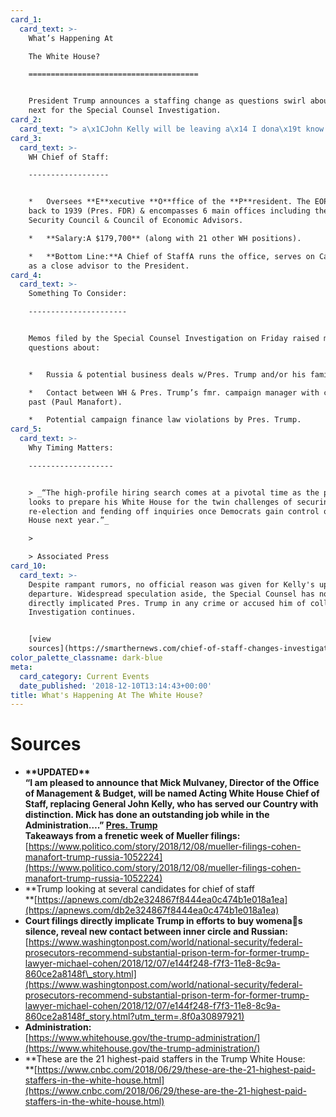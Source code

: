 ```yaml
---
card_1:
  card_text: >-
    What’s Happening At  

    The White House?

    ======================================


    President Trump announces a staffing change as questions swirl about what’s
    next for the Special Counsel Investigation.
card_2:
  card_text: "> a\x1CJohn Kelly will be leaving a\x14 I dona\x19t know if I can say a\x18retiring.a\x19 But, hea\x19s a great guy.”\n> \n> Pres. Trump speaking to the press about Chief of Staff John Kelly's departure. The fmr. Marine 4-star general, started w/the administration as Sec. of Homeland Security & became Chief of Staff in July 2017. Kellya\x19s son was killed in Afghanistan. During a notable moment of his tenure, he described what happens when a solider dies at war."
card_3:
  card_text: >-
    WH Chief of Staff:

    ------------------


    *   Oversees **E**xecutive **O**ffice of the **P**resident. The EOP dates
    back to 1939 (Pres. FDR) & encompasses 6 main offices including the National
    Security Council & Council of Economic Advisors.

    *   **Salary:A $179,700** (along with 21 other WH positions).

    *   **Bottom Line:**A Chief of StaffA runs the office, serves on Cabinet &
    as a close advisor to the President.
card_4:
  card_text: >-
    Something To Consider:

    ----------------------


    Memos filed by the Special Counsel Investigation on Friday raised more
    questions about:


    *   Russia & potential business deals w/Pres. Trump and/or his family.

    *   Contact between WH & Pres. Trump’s fmr. campaign manager with criminal
    past (Paul Manafort).

    *   Potential campaign finance law violations by Pres. Trump.
card_5:
  card_text: >-
    Why Timing Matters:

    -------------------


    > _“The high-profile hiring search comes at a pivotal time as the president
    looks to prepare his White House for the twin challenges of securing his
    re-election and fending off inquiries once Democrats gain control of the
    House next year.”_

    > 

    > Associated Press
card_10:
  card_text: >-
    Despite rampant rumors, no official reason was given for Kelly's upcoming
    departure. Widespread speculation aside, the Special Counsel has not
    directly implicated Pres. Trump in any crime or accused him of collusion.
    Investigation continues.


    [view
    sources](https://smarthernews.com/chief-of-staff-changes-investigations-what-to-know/)
color_palette_classname: dark-blue
meta:
  card_category: Current Events
  date_published: '2018-12-10T13:14:43+00:00'
title: What's Happening At The White House?
---
```

Sources
=======

*   **\*\*UPDATED\*\*  
    “I am pleased to announce that Mick Mulvaney, Director of the Office of Management & Budget, will be named Acting White House Chief of Staff, replacing General John Kelly, who has served our Country with distinction. Mick has done an outstanding job while in the Administration….” [Pres. Trump](https://twitter.com/realDonaldTrump/status/1073703744766922754)  
    Takeaways from a frenetic week of Mueller filings:**  
    [https://www.politico.com/story/2018/12/08/mueller-filings-cohen-manafort-trump-russia-1052224](https://www.politico.com/story/2018/12/08/mueller-filings-cohen-manafort-trump-russia-1052224)
*   **Trump looking at several candidates for chief of staff  
    **[https://apnews.com/db2e324867f8444ea0c474b1e018a1ea](https://apnews.com/db2e324867f8444ea0c474b1e018a1ea)
*   **Court filings directly implicate Trump in efforts to buy womenas silence, reveal new contact between inner circle and Russian:**  
    [https://www.washingtonpost.com/world/national-security/federal-prosecutors-recommend-substantial-prison-term-for-former-trump-lawyer-michael-cohen/2018/12/07/e144f248-f7f3-11e8-8c9a-860ce2a8148f\_story.html](https://www.washingtonpost.com/world/national-security/federal-prosecutors-recommend-substantial-prison-term-for-former-trump-lawyer-michael-cohen/2018/12/07/e144f248-f7f3-11e8-8c9a-860ce2a8148f_story.html?utm_term=.8f0a30897921)
*   **Administration:**  
    [https://www.whitehouse.gov/the-trump-administration/](https://www.whitehouse.gov/the-trump-administration/)
*   **These are the 21 highest-paid staffers in the Trump White House:  
    **[https://www.cnbc.com/2018/06/29/these-are-the-21-highest-paid-staffers-in-the-white-house.html](https://www.cnbc.com/2018/06/29/these-are-the-21-highest-paid-staffers-in-the-white-house.html)